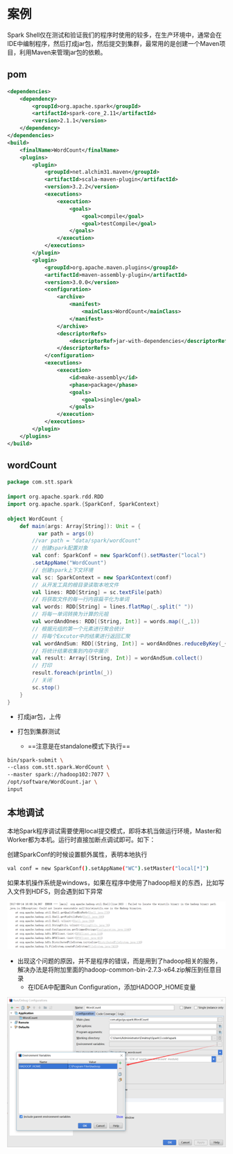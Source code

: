 # 案例

Spark Shell仅在测试和验证我们的程序时使用的较多，在生产环境中，通常会在IDE中编制程序，然后打成jar包，然后提交到集群，最常用的是创建一个Maven项目，利用Maven来管理jar包的依赖。



## pom

```xml
<dependencies>
    <dependency>
        <groupId>org.apache.spark</groupId>
        <artifactId>spark-core_2.11</artifactId>
        <version>2.1.1</version>
    </dependency>
</dependencies>
<build>
    <finalName>WordCount</finalName>
    <plugins>
        <plugin>
            <groupId>net.alchim31.maven</groupId>
            <artifactId>scala-maven-plugin</artifactId>
            <version>3.2.2</version>
            <executions>
                <execution>
                    <goals>
                        <goal>compile</goal>
                        <goal>testCompile</goal>
                    </goals>
                </execution>
            </executions>
        </plugin>
        <plugin>
            <groupId>org.apache.maven.plugins</groupId>
            <artifactId>maven-assembly-plugin</artifactId>
            <version>3.0.0</version>
            <configuration>
                <archive>
                    <manifest>
                        <mainClass>WordCount</mainClass>
                    </manifest>
                </archive>
                <descriptorRefs>
                    <descriptorRef>jar-with-dependencies</descriptorRef>
                </descriptorRefs>
            </configuration>
            <executions>
                <execution>
                    <id>make-assembly</id>
                    <phase>package</phase>
                    <goals>
                        <goal>single</goal>
                    </goals>
                </execution>
            </executions>
        </plugin>
    </plugins>
</build>
```



## wordCount

```scala
package com.stt.spark

import org.apache.spark.rdd.RDD
import org.apache.spark.{SparkConf, SparkContext}

object WordCount {
    def main(args: Array[String]): Unit = {
          var path = args(0)
        //var path = "data/spark/wordCount"
        // 创建spark配置对象
        val conf: SparkConf = new SparkConf().setMaster("local")
        .setAppName("WordCount")
        // 创建spark上下文环境
        val sc: SparkContext = new SparkContext(conf)
        // 从开发工具的根目录读取本地文件
        val lines: RDD[String] = sc.textFile(path)
        // 将获取文件的每一行内容扁平化为单词
        val words: RDD[String] = lines.flatMap(_.split(" "))
        // 将每一单词转换为计算的元祖
        val wordAndOnes: RDD[(String, Int)] = words.map((_,1))
        // 根据元组的第一个元素进行聚合统计
        // 将每个Excutor中的结果进行返回汇聚
        val wordAndSum: RDD[(String, Int)] = wordAndOnes.reduceByKey(_+_)
        // 将统计结果收集到内存中展示
        val result: Array[(String, Int)] = wordAndSum.collect()
        // 打印
        result.foreach(println(_))
        // 关闭
        sc.stop()
    }
}
```

- 打成jar包，上传

- 打包到集群测试
  - ==注意是在standalone模式下执行==

```bash
bin/spark-submit \
--class com.stt.spark.WordCount \
--master spark://hadoop102:7077 \
/opt/software/WordCount.jar \
input
```



## 本地调试

本地Spark程序调试需要使用local提交模式，即将本机当做运行环境，Master和Worker都为本机。运行时直接加断点调试即可。如下：

创建SparkConf的时候设置额外属性，表明本地执行

```bash
val conf = new SparkConf().setAppName("WC").setMaster("local[*]")
```

如果本机操作系统是windows，如果在程序中使用了hadoop相关的东西，比如写入文件到HDFS，则会遇到如下异常

![1](img/24.png) 

- 出现这个问题的原因，并不是程序的错误，而是用到了hadoop相关的服务，解决办法是将附加里面的hadoop-common-bin-2.7.3-x64.zip解压到任意目录
  - 在IDEA中配置Run Configuration，添加HADOOP_HOME变量

![1](img/25.png) 



 